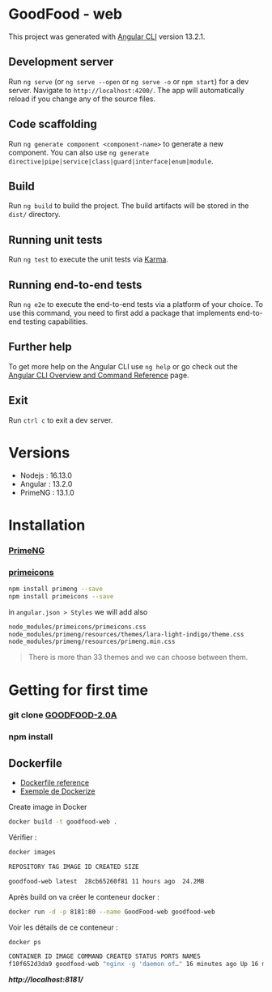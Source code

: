 # GoodFood - web

This project was generated with [Angular CLI](https://github.com/angular/angular-cli) version 13.2.1.

## Development server

Run `ng serve` (or `ng serve --open` or `ng serve -o` or `npm start`) for a dev server. Navigate to `http://localhost:4200/`. The app will automatically reload if you change any of the source files.

## Code scaffolding

Run `ng generate component <component-name>` to generate a new component. You can also use `ng generate directive|pipe|service|class|guard|interface|enum|module`.

## Build

Run `ng build` to build the project. The build artifacts will be stored in the `dist/` directory.

## Running unit tests

Run `ng test` to execute the unit tests via [Karma](https://karma-runner.github.io).

## Running end-to-end tests

Run `ng e2e` to execute the end-to-end tests via a platform of your choice. To use this command, you need to first add a package that implements end-to-end testing capabilities.

## Further help

To get more help on the Angular CLI use `ng help` or go check out the [Angular CLI Overview and Command Reference](https://angular.io/cli) page.

## Exit

Run `ctrl c` to exit a dev server.

# Versions

- Nodejs : 16.13.0
- Angular : 13.2.0
- PrimeNG : 13.1.0

# Installation

### [PrimeNG](https://primefaces.org/primeng/showcase/#setup)

### [primeicons](https://www.npmjs.com/package/primeicons)

```sh
npm install primeng --save
npm install primeicons --save
```

in `angular.json > Styles` we will add also

```sh
node_modules/primeicons/primeicons.css
node_modules/primeng/resources/themes/lara-light-indigo/theme.css
node_modules/primeng/resources/primeng.min.css
```

> There is more than 33 themes and we can choose between them.

# Getting for first time

### git clone [GOODFOOD-2.0A](https://github.com/ZDubeau/GOODFOOD-2.0A.git)

### npm install

## Dockerfile

- [Dockerfile reference](https://docs.docker.com/engine/reference/builder/#run)
- [Exemple de Dockerize](https://www.indellient.com/blog/how-to-dockerize-an-angular-application-with-nginx/)

Create image in Docker

```sh
docker build -t goodfood-web .
```

Vérifier :

```sh
docker images
```

```sh
REPOSITORY TAG IMAGE ID CREATED SIZE

goodfood-web latest  28cb65260f81 11 hours ago  24.2MB
```

Après build on va créer le conteneur docker :

```sh
docker run -d -p 8181:80 --name GoodFood-web goodfood-web
```

Voir les détails de ce conteneur :

```sh
docker ps
```

```sh
CONTAINER ID IMAGE COMMAND CREATED STATUS PORTS NAMES
f10f652d3da9 goodfood-web "nginx -g 'daemon of…" 16 minutes ago Up 16 minutes 0.0.0.0:8181->80/tcp GoodFood-web
```

**_http://localhost:8181/_**
